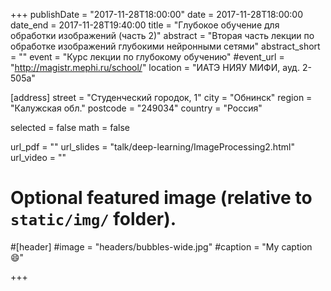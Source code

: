 +++
publishDate = "2017-11-28T18:00:00"
date = 2017-11-28T18:00:00
date_end = 2017-11-28T19:40:00
title = "Глубокое обучение для обработки изображений (часть 2)"
abstract = "Вторая часть лекции по обработке изображений глубокими нейронными сетями"
abstract_short = ""
event = "Курс лекции по глубокому обучению"
#event_url = "http://magistr.mephi.ru/school/"
location = "ИАТЭ НИЯУ МИФИ, ауд. 2-505а"

[address]
  street = "Студенческий городок, 1"
  city = "Обнинск"
  region = "Калужская обл."
  postcode = "249034"
  country = "Россия"

selected = false
math = false

url_pdf = ""
url_slides = "talk/deep-learning/ImageProcessing2.html"
url_video = ""

# Optional featured image (relative to `static/img/` folder).
#[header]
#image = "headers/bubbles-wide.jpg"
#caption = "My caption :smile:"

+++


